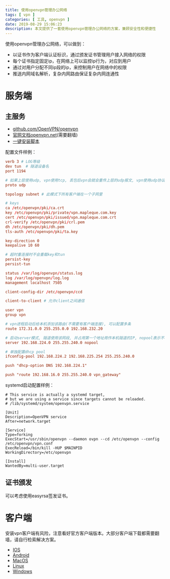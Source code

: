 ```yaml
---
title: 使用openvpn管理办公网络
tags: [ vpn ]
categories: [ 工具, openvpn ]
date: 2019-08-29 15:06:23
description: 本文提供了一套使用openvpn管理办公网络的方案，兼顾安全性和便捷性
---
```


使用openvpn管理办公网络，可以做到：
- 以证书作为客户端认证标识，通过颁发证书管理用户接入网络的权限
- 每个证书指定固定ip，在网络上可以监控ip行为，对应到用户
- 通过对用户分配不同ip段的ip，来控制用户在网络中的权限
- 推送内网域名解析，复杂内网路由保证复杂内网连通性

服务端
====

主服务
----

- [github.com/OpenVPN/openvpn](https://github.com/OpenVPN/openvpn)
- [官网文档openvpn.net](https://openvpn.net/community-resources/how-to/)(需要翻墙)
- [一键安装脚本](https://github.com/Nyr/openvpn-install)

配置文件样例：
```conf
verb 3 # LOG等级
dev tun  # 隧道设备名
port 1194

# 如果上层使用udp, vpn使用tcp, 丢包后vpn会就会重传上层的udp报文, vpn使用udp协议, 这样可以让上层应用自己决定使用tcp还是udp
proto udp

topology subnet # 此模式下所有客户端在一个子网里

# keys
ca /etc/openvpn/pki/ca.crt
key /etc/openvpn/pki/private/vpn.mapleque.com.key
cert /etc/openvpn/pki/issued/vpn.mapleque.com.crt
crl-verify /etc/openvpn/pki/crl.pem
dh /etc/openvpn/pki/dh.pem
tls-auth /etc/openvpn/pki/ta.key

key-direction 0
keepalive 10 60

# 超时重连接时不会重载key和tun
persist-key
persist-tun

status /var/log/openvpn/status.log
log /var/log/openvpn/log.log
management localhost 7505

client-config-dir /etc/openvpn/ccd

client-to-client # 允许client之间通信

user vpn
group vpn

# vpn进程启动后给本机添加该路由(不需要有客户端连接), 可以配置多条
route 172.31.0.0 255.255.0.0 192.168.232.20

# 启动server模式, 隧道使用该网段, 并占用第一个地址用作本机隧道的IP, nopool表示不将此网段用作dhcp
server 192.168.224.0 255.255.240.0 nopool

# 单独配置dhcp pool
ifconfig-pool 192.168.224.2 192.168.225.254 255.255.240.0

push "dhcp-option DNS 192.168.224.1"

push "route 192.168.16.0 255.255.240.0 vpn_gateway"
```

systemd启动配置样例：
```service
# This service is actually a systemd target,
# but we are using a service since targets cannot be reloaded.
# /lib/systemd/system/openvpn.service

[Unit]
Description=OpenVPN service
After=network.target

[Service]
Type=forking
ExecStart=/usr/sbin/openvpn --daemon ovpn --cd /etc/openvpn --config /etc/openvpn/vpn.conf
ExecReload=/bin/kill -HUP $MAINPID
WorkingDirectory=/etc/openvpn

[Install]
WantedBy=multi-user.target
```

证书颁发
----

可以考虑使用easyrsa签发证书。

客户端
====

安装vpn客户端有风险，注意看好官方客户端版本。大部分客户端下载都需要翻墙，请自行检索解决方案。

- [IOS](https://itunes.apple.com/us/app/openvpn-connect/id590379981?mt=8)
- [Android](https://play.google.com/store/apps/details?id=net.openvpn.openvpn)
- [MacOS](https://openvpn.net/downloads/openvpn-connect-v3-macos.dmg)
- [Linux](https://openvpn.net/vpn-server-resources/connecting-to-access-server-with-linux/)
- [Windows](https://openvpn.net/downloads/openvpn-connect-v3-windows.msi)

